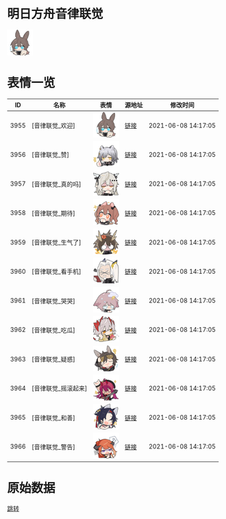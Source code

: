 # 明日方舟音律联觉

<img src="./cover.png" height="60" alt="cover" />

# 表情一览

|ID|名称|表情|源地址|修改时间|
|----|----|----|----|----|
|3955|[音律联觉_欢迎]|<img src="./pic/003955_%5B音律联觉_欢迎%5D.png" height="60" alt="欢迎"/>|[链接](http://i0.hdslb.com/bfs/emote/55ea6d55ee0c6ad723e4b8b3bd3e212022823904.png)|2021-06-08 14:17:05|
|3956|[音律联觉_赞]|<img src="./pic/003956_%5B音律联觉_赞%5D.png" height="60" alt="赞"/>|[链接](http://i0.hdslb.com/bfs/emote/9ded6c1951ad838dd24dbeb64fbbf2d361a4a624.png)|2021-06-08 14:17:05|
|3957|[音律联觉_真的吗]|<img src="./pic/003957_%5B音律联觉_真的吗%5D.png" height="60" alt="真的吗"/>|[链接](http://i0.hdslb.com/bfs/emote/8f10506c4fafb7eb31ffe9d54135c41ebca42b96.png)|2021-06-08 14:17:05|
|3958|[音律联觉_期待]|<img src="./pic/003958_%5B音律联觉_期待%5D.png" height="60" alt="期待"/>|[链接](http://i0.hdslb.com/bfs/emote/0b248a1ed2c170d4191cdad40461c95dcf28caf0.png)|2021-06-08 14:17:05|
|3959|[音律联觉_生气了]|<img src="./pic/003959_%5B音律联觉_生气了%5D.png" height="60" alt="生气了"/>|[链接](http://i0.hdslb.com/bfs/emote/fc23bebee7fc9f9a1fe2f9c20b95b092c8954dbf.png)|2021-06-08 14:17:05|
|3960|[音律联觉_看手机]|<img src="./pic/003960_%5B音律联觉_看手机%5D.png" height="60" alt="看手机"/>|[链接](http://i0.hdslb.com/bfs/emote/7d9807609ead51ff2a1e2cc0a0a749d63177abc6.png)|2021-06-08 14:17:05|
|3961|[音律联觉_哭哭]|<img src="./pic/003961_%5B音律联觉_哭哭%5D.png" height="60" alt="哭哭"/>|[链接](http://i0.hdslb.com/bfs/emote/33c12d8057a439390ee06926d88601b9acf10291.png)|2021-06-08 14:17:05|
|3962|[音律联觉_吃瓜]|<img src="./pic/003962_%5B音律联觉_吃瓜%5D.png" height="60" alt="吃瓜"/>|[链接](http://i0.hdslb.com/bfs/emote/7f7f46bf3c1c79d8ce27fa7eeeb7d6e197698abd.png)|2021-06-08 14:17:05|
|3963|[音律联觉_疑惑]|<img src="./pic/003963_%5B音律联觉_疑惑%5D.png" height="60" alt="疑惑"/>|[链接](http://i0.hdslb.com/bfs/emote/020cdc9d4495c4fb23471b460b8f4eea808a12cd.png)|2021-06-08 14:17:05|
|3964|[音律联觉_摇滚起来]|<img src="./pic/003964_%5B音律联觉_摇滚起来%5D.png" height="60" alt="摇滚起来"/>|[链接](http://i0.hdslb.com/bfs/emote/770b6e8499636064ab51cbf2d0a284189aaa65d7.png)|2021-06-08 14:17:05|
|3965|[音律联觉_和善]|<img src="./pic/003965_%5B音律联觉_和善%5D.png" height="60" alt="和善"/>|[链接](http://i0.hdslb.com/bfs/emote/391e43937c353bd2bda368b12808bc77ec070642.png)|2021-06-08 14:17:05|
|3966|[音律联觉_警告]|<img src="./pic/003966_%5B音律联觉_警告%5D.png" height="60" alt="警告"/>|[链接](http://i0.hdslb.com/bfs/emote/aeb91518478911d12a90606ab6a7f6934a951815.png)|2021-06-08 14:17:05|

# 原始数据

[跳转](./raw.json)

